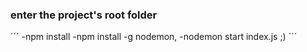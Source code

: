 ### enter the project's root folder
´´´
-npm install
-npm install -g nodemon,
-nodemon start index.js ;)
´´´
